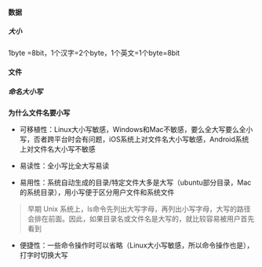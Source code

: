 #### 数据

##### 大小

1byte =8bit，1个汉字=2个byte，1个英文=1个byte=8bit



#### 文件

##### 命名大小写

**为什么文件名要小写**

- 可移植性：Linux大小写敏感，Windows和Mac不敏感，要么全大写要么全小写，否者跨平台时会有问题，iOS系统上对文件名大小写敏感，Android系统上对文件名大小写不敏感

- 易读性：全小写比全大写易读

- 易用性：系统自动生成的目录/特定文件大多是大写（ubuntu部分目录，Mac的系统目录），用小写便于区分用户文件和系统文件

> 早期 Unix 系统上，ls命令先列出大写字母，再列出小写字母，大写的路径会排在前面。因此，如果目录名或文件名是大写的，就比较容易被用户首先看到

- 便捷性：一些命令操作时可以省略（Linux大小写敏感，所以命令操作也是），打字时切换大写



